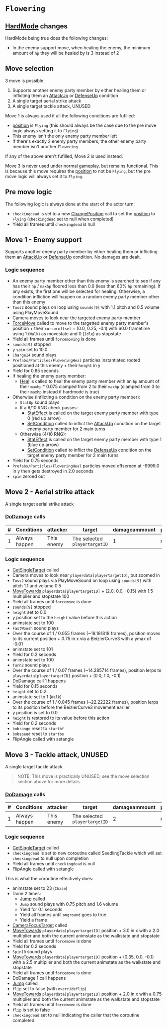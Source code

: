 # `Flowering`

## [HardMode](../../Damage%20pipeline/HardMode.md) changes
HardMode being true does the following changes:

- In the enemy support move, when healing the enemy, the minimum amount of `hp` they will be healed by is 3 instead of 2

## Move selection
3 move is possible:

1. Supports another enemy party member by either healing them or inflicting them an [AttackUp](../../Actors%20states/BattleCondition/AttackUp.md) or [DefenseUp](../../Actors%20states/BattleCondition/DefenseUp.md) condition
2. A single target aerial strike attack
3. A single target tackle attack, UNUSED

Move 1 is always used if all the following conditions are fufilled:

- [position](../../Actors%20states/BattlePosition.md) is `Flying` (this should always be the case due to the pre move logic always setting it to `Flying`)
- This enemy isn't the only enemy party member left
- If there's exactly 2 enemy party members, the other enemy party member isn't another `Flowering`

If any of the above aren't fufilled, Move 2 is used instead.

Move 3 is never used under normal gameplay, but remains functional. This is because this move requires the [position](../../Actors%20states/BattlePosition.md) to not be `Flying`, but the pre move logic will always set it to `Flying`.

## Pre move logic
The following logic is always done at the start of the actor turn:

- `checkingdead` is set to a new [ChangePosition](../ChangePosition.md) call to set the [position](../../Actors%20states/BattlePosition.md) to `Flying` (`checkingdead` set to null when completed)
- Yield all frames until `checkingdead` is null

## Move 1 - Enemy support
Supports another enemy party member by either healing them or inflicting them an [AttackUp](../../Actors%20states/BattleCondition/AttackUp.md) or [DefenseUp](../../Actors%20states/BattleCondition/DefenseUp.md) condition. No damages are dealt.

### Logic sequence

- An enemy party member other than this enemy is searched to see if any has their `hp` / `maxhp` floored less than 0.6 (less than 60% `hp` remaining). If any exists, the first one will be selected for healing. Otherwise, a condition infliction will happen on a random enemy party member other than this enemy
- `Toss2` sound plays on loop using `sounds[9]` with 1.1 pitch and 0.5 volume using PlayMoveSound
- Camera moves to look near the targeted enemy party member
- [ForceMove](../../../Entities/EntityControl/EntityControl%20Methods.md#forcemove) called to move to the targetted enemy party member's position + their `cursoroffset` + (0.0, 0.25, -0.1) with 60.0 frametime using 1 (`Walk`) as movestate and 0 (`Idle`) as stopstate
- Yield all frames until `forcemoving` is done
- `sounds[9]` stopped
- y `spin` set to 10.0
- `Charge14` sound plays
- `Prefabs/Particles/FloweringHeal` particles instantiated rooted positioned at this enemy + their `height` in y
- Yield for 0.85 seconds
- If healing the enemy party member:
    - [Heal](../../Actors%20states/Heal.md) is called to heal the enemy party member with an `hp` amount of their `maxhp` * 0.075 clamped from 2 to their `maxhp` (clamped from 3 to their `maxhp` instead if hardmode is true)
- Otherwise (inflicting a condition on the enemy party member):
    - `StatUp` sound plays
    - If a 6/10 RNG check passes:
        - [StatEffect](../../Visual%20rendering/StatEffect.md) is called on the target enemy party member with type 0 (red up arrow)
        - [SetCondition](../../Actors%20states/Conditions%20methods/SetCondition.md) called to inflict the [AttackUp](../../Actors%20states/BattleCondition/AttackUp.md) condition on the target enemy party member for 2 main turns
    - Otherwise (4/10 RNG):
        - [StatEffect](../../Visual%20rendering/StatEffect.md) is called on the target enemy party member with type 1 (blue up arrow)
        - [SetCondition](../../Actors%20states/Conditions%20methods/SetCondition.md) called to inflict the [DefenseUp](../../Actors%20states/BattleCondition/DefenseUp.md) condition on the target enemy party member for 2 main turns
- Yield for 0.75 seconds
- `Prefabs/Particles/FloweringHeal` particles moved offscreen at -9999.0 in y then gets destroyed in 2.0 seconds
- `spin` zeroed out

## Move 2 - Aerial strike attack
A single target aerial strike attack

### [DoDamage](../../Damage%20pipeline/DoDamage.md) calls

|#|Conditions|attacker|target|damageammount|property|overrides|block|
|-:|---|---|---|---|---|---|---|
|1|Always happen|This enemy|The selected `playertargetID`|1|null|null|`commandsuccess`|

### Logic sequence

- [GetSingleTarget](../../Actors%20states/Targetting/GetRandomAvaliablePlayer.md#getsingletarget) called
- Camera moves to look near `playerdata[playertargetID]`, but zoomed in
- `Toss2` sound plays via PlayMoveSound on loop using `sounds[9]` with pitch 1.1 and volume 0.5
- [MoveTowards](../../../Entities/EntityControl/EntityControl%20Methods.md#movetowards) `playerdata[playertargetID]` + (2.0, 0.0, -0.15) with 1.5 multiplier and stopstate 100
- Yield all frames until `forcemove` is done
- `sounds[9]` stopped
- `height` set to 0.0
- y position set to the `height` value before this action
- animstate set to 100
- `FastWoosh` sound plays
- Over the course of 1 / 0.055 frames (~18.181818 frames), position moves to its current position + 0.75 in x via a BeizierCurve3 with a ymax of -0.01
- animstate set to 101
- Yield for 0.2 seconds
- animstate set to 100
- `Turn2` sound plays
- Over the course of 1 / 0.07 frames (~14.285714 frames), position lerps to `playerdata[playertargetID]` position + (0.0, 1.0, -0.1)
- DoDamage call 1 happens
- Yield for 0.15 seconds
- `height` set to 0.2
- animstate set to 1 (`Walk`)
- Over the course of 1 / 0.045 frames (~22.22222 frames), position lerps to its position before the BeizierCurve3 movement earlier
- y position is set to 0.0
- `height` is restored to its value before this action
- Yield for 0.2 seconds
- `bobrange` reset to `startbf`
- `bobspeed` reset to `startbs`
- FlipAngle called with setangle

## Move 3 - Tackle attack, UNUSED
A single target tackle attack.

> NOTE: This move is practically UNUSED, see the move selection section above for more details.

### [DoDamage](../../Damage%20pipeline/DoDamage.md) calls

|#|Conditions|attacker|target|damageammount|property|overrides|block|
|-:|---|---|---|---|---|---|---|
|1|Always happen|This enemy|The selected `playertargetID`|2|null|null|`commandsuccess`|

### Logic sequence

- [GetSingleTarget](../../Actors%20states/Targetting/GetRandomAvaliablePlayer.md#getsingletarget) called
- `checkingdead` is set to new coroutine called SeedlingTackle which will set `checkingdead` to null upon completion
- Yield all frames until `checkingdead` is null
- FlipAngle called with setangle

This is what the coroutine effectively does:

- animstate set to 23 (`Chase`)
- Done 2 times:
    - [Jump](../../../Entities/EntityControl/EntityControl%20Methods.md#jump) called
    - `Jump` sound plays with 0.75 pitch and 1.6 volume
    - Yield for 0.1 seconds
    - Yield all frames until `onground` goes to true
    - Yield a frame
- [CameraFocusTarget](../../Visual%20rendering/CameraFocusTarget.md) called
- [MoveTowards](../../../Entities/EntityControl/EntityControl%20Methods.md#movetowards) `playerdata[playertargetID]` position + 3.0 in x with a 2.0 multiplier and both the current animstate as the walkstate and stopstate
- Yield all frames until `forcemove` is done
- Yield for 0.2 seconds
- `Spin10` sound plays
- [MoveTowards](../../../Entities/EntityControl/EntityControl%20Methods.md#movetowards) `playerdata[playertargetID]` position + (0.35, 0.0, -0.1) with a 2.5 multiplier and both the current animstate as the walkstate and stopstate
- Yield all frames until `forcemove` is done
- DoDamage 1 call happens
- [Jump](../../../Entities/EntityControl/EntityControl%20Methods.md#jump) called
- `flip` set to false (with `overrideflip`)
- [MoveTowards](../../../Entities/EntityControl/EntityControl%20Methods.md#movetowards) `playerdata[playertargetID]` position + 2.0 in x with a 0.75 multiplier and both the current animstate as the walkstate and stopstate
- Yield all frames until `forcemove` is done
- `flip` is set to false
- `checkingdead` set to null indicating the caller that the coroutine completed
